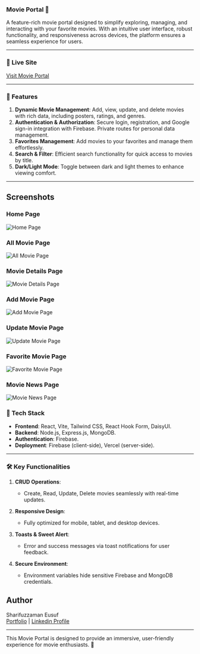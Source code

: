 ### Movie Portal 🎥  

A feature-rich movie portal designed to simplify exploring, managing, and interacting with your favorite movies. With an intuitive user interface, robust functionality, and responsiveness across devices, the platform ensures a seamless experience for users.

---

### 🚀 Live Site  
[Visit Movie Portal](https://movie-portal-client-b951d.web.app/)

---

### 🌟 Features  

1. **Dynamic Movie Management**: Add, view, update, and delete movies with rich data, including posters, ratings, and genres.  
2. **Authentication & Authorization**: Secure login, registration, and Google sign-in integration with Firebase. Private routes for personal data management.  
3. **Favorites Management**: Add movies to your favorites and manage them effortlessly.  
4. **Search & Filter**: Efficient search functionality for quick access to movies by title.  
5. **Dark/Light Mode**: Toggle between dark and light themes to enhance viewing comfort.  

---

## Screenshots
### Home Page
![Home Page](./src/assets/project-screenshots/home.png)

### All Movie Page
![All Movie Page](./src/assets/project-screenshots/all-movie.png)

### Movie Details Page
![Movie Details Page](./src/assets/project-screenshots/details.png)

### Add Movie Page
![Add Movie Page](./src/assets/project-screenshots/add-movie.png)

### Update Movie Page
![Update Movie Page](./src/assets/project-screenshots/update.png)

### Favorite Movie Page
![Favorite Movie Page](./src/assets/project-screenshots/favotire.png)

### Movie News Page
![Movie News Page](./src/assets/project-screenshots/news.png)

### 🔧 Tech Stack  

- **Frontend**: React, Vite, Tailwind CSS, React Hook Form, DaisyUI.  
- **Backend**: Node.js, Express.js, MongoDB.  
- **Authentication**: Firebase.  
- **Deployment**: Firebase (client-side), Vercel (server-side).  

---

### 🛠️ Key Functionalities  

1. **CRUD Operations**:  
   - Create, Read, Update, Delete movies seamlessly with real-time updates.  

2. **Responsive Design**:  
   - Fully optimized for mobile, tablet, and desktop devices.  

3. **Toasts & Sweet Alert**:  
   - Error and success messages via toast notifications for user feedback.  

4. **Secure Environment**:  
   - Environment variables hide sensitive Firebase and MongoDB credentials.  

## Author

Sharifuzzaman Eusuf  
[Portfolio](https://sharifuzzaman.vercel.app/) | [Linkedin Profile](https://www.linkedin.com/in/sharifuzzaman24/)

---

This Movie Portal is designed to provide an immersive, user-friendly experience for movie enthusiasts. 🚀